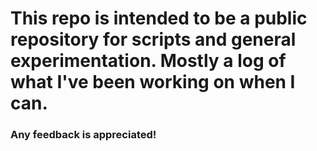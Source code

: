 # This repo is intended to be a public repository for scripts and general experimentation. Mostly a log of what I've been working on when I can.

### Any feedback is appreciated!
